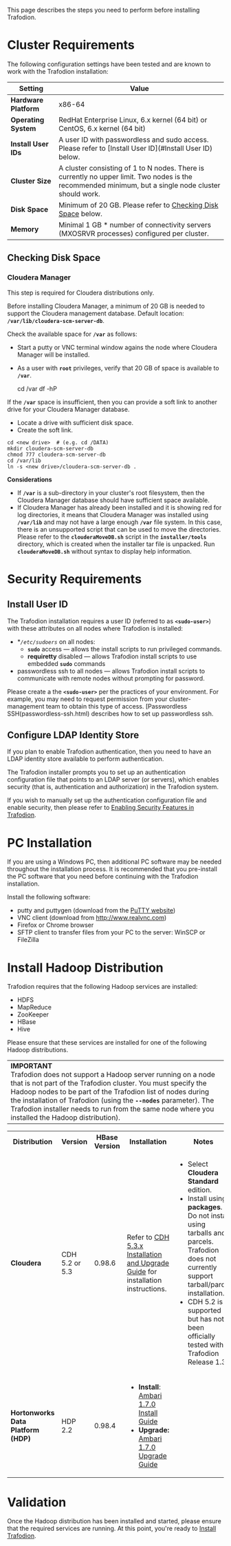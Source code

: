 <!--
  Licensed under the Apache License, Version 2.0 (the "License");
  you may not use this file except in compliance with the License.
  You may obtain a copy of the License at
 
      http://www.apache.org/licenses/LICENSE-2.0
 
  Unless required by applicable law or agreed to in writing, software
  distributed under the License is distributed on an "AS IS" BASIS,
  WITHOUT WARRANTIES OR CONDITIONS OF ANY KIND, either express or implied.
  See the License for the specific language governing permissions and
  limitations under the 
  License.
-->
This page describes the steps you need to perform before installing Trafodion.

# Cluster Requirements
The following configuration settings have been tested and are known to work with the Trafodion installation:

Setting                       | Value
------------------------------|-------------------------------------------------
**Hardware Platform**         | x86-64
**Operating System**          | RedHat Enterprise Linux, 6.x kernel (64 bit) or CentOS, 6.x kernel (64 bit)
**Install User IDs**          | A user ID with passwordless and sudo access. Please refer to [Install User ID](#Install User ID) below.
**Cluster Size**              | A cluster consisting of 1 to N nodes. There is currently no upper limit. Two nodes is the recommended minimum, but a single node cluster should work.
**Disk Space**                | Minimum of 20 GB. Please refer to [Checking Disk Space](#Checking_Disk_Space) below.
**Memory**                    | Minimal 1 GB * number of connectivity servers (MXOSRVR processes) configured per cluster.

## Checking Disk Space
### Cloudera Manager
This step is required for Cloudera distributions only.

Before installing Cloudera Manager, a minimum of 20 GB is needed to support the Cloudera management database. Default location: **```/var/lib/cloudera-scm-server-db```**. 

Check the available space for **```/var```** as follows:

* Start a putty or VNC terminal window agains the node where Cloudera Manager will be installed.
* As a user with **```root```** privileges, verify that 20 GB of space is available to **```/var```**.

    cd /var
    df -hP

If the **```/var```** space is insufficient, then you can provide a soft link to another drive for your Cloudera Manager database.

* Locate a drive with sufficient disk space.
* Create the soft link.

```
cd <new drive>  # (e.g. cd /DATA)
mkdir cloudera-scm-server-db
chmod 777 cloudera-scm-server-db
cd /var/lib
ln -s <new drive>/cloudera-scm-server-db .
```
 
**Considerations**

* If **```/var```** is a sub-directory in your cluster's root filesystem, then the Cloudera Manager database should have sufficient space available.
* If Cloudera Manager has already been installed and it is showing red for log directories, it means that Cloudera Manager was installed using **```/var/lib```** and may not have a large enough **```/var```** file system. In this case, there is an unsupported script that can be used to move the directories. Please refer to the **```clouderaMoveDB.sh```** script in the **```installer/tools```** directory, which is created when the installer tar file is unpacked. Run **```clouderaMoveDB.sh```** without syntax to display help information.

# Security Requirements
## Install User ID
The Trafodion installation requires a user ID (referred to as **```<sudo-user>```**) with these attributes on all nodes where Trafodion is installed:

* **```/etc/sudoers```* on all nodes:
    * **```sudo```** access — allows the install scripts to run privileged commands.
    * **requiretty** disabled — allows Trafodion install scripts to use embedded **```sudo```** commands
* passwordless ssh to all nodes — allows Trafodion install scripts to communicate with remote nodes without prompting for password.
 
Please create a the **```<sudo-user>```** per the practices of your environment. For example, you may need to request permission from your cluster-management team to obtain this type of access. [Passwordless SSH(passwordless-ssh.html) describes how to set up passwordless ssh.

## Configure LDAP Identity Store
If you plan to enable Trafodion authentication, then you need to have an LDAP identity store available to perform authentication. 

The Trafodion installer prompts you to set up an authentication configuration file that points to an LDAP server (or servers), which enables security (that is, authentication and authorization) in the Trafodion system.

If you wish to manually set up the authentication configuration file and enable security, then please refer to [Enabling Security Features in Trafodion](enable-secure-trafodion.html).

# PC Installation
If you are using a Windows PC, then additional PC software may be needed throughout the installation process. It is recommended that you pre-install the PC software that you need before continuing with the Trafodion installation.

Install the following software:

* putty and puttygen (download from the [PuTTY website](http://www.chiark.greenend.org.uk/~sgtatham/putty/download.html))
* VNC client (download from http://www.realvnc.com)
* Firefox or Chrome browser
* SFTP client to transfer files from your PC to the server: WinSCP or FileZilla

# Install Hadoop Distribution
Trafodion requires that the following Hadoop services are installed:

* HDFS
* MapReduce
* ZooKeeper
* HBase
* Hive

Please ensure that these services are installed for one of the following Hadoop distributions.

<table><tr><td><strong>IMPORTANT</strong><br />Trafodion does not support a Hadoop server running on a node that is not part of the Trafodion cluster. You must specify the Hadoop nodes to be part of the Trafodion list of nodes during the installation of Trafodion (using the <strong><code>--nodes</code></strong> parameter). The Trafodion installer needs to run from the same node where you installed the Hadoop distribution).</td></tr></table>

<table>
  <tr>
    <th>Distribution</th>
    <th>Version</th>
    <th>HBase Version</th>
    <th>Installation</th>
    <th>Notes</th>
  </tr>
  <tr>
    <td><strong>Cloudera</strong></td>
    <td>CDH 5.2 or 5.3</td>
    <td>0.98.6</td>
    <td>Refer to <a href="http://www.cloudera.com/content/cloudera/en/documentation/core/latest/topics/installation.html" target="_blank">CDH 5.3.x Installation and Upgrade Guide</a> for installation instructions.</td>
    <td>
      <ul>
        <li>Select <strong>Cloudera Standard</strong> edition.</li>
        <li>Install using <strong>packages</strong>. Do not install using tarballs and parcels. Trafodion does not currently support tarball/parcel installation.</li>
        <li>CDH 5.2 is supported but has not been officially tested with Trafodion Release 1.3.</li>
      </ul>
    </td>
  </tr>
  <tr>
     <td><strong>Hortonworks Data Platform (HDP)</strong></td>
     <td>HDP 2.2</td>
     <td>0.98.4</td>
     <td>
       <ul>
         <li><strong>Install</strong>: <a href="http://docs.hortonworks.com/HDPDocuments/Ambari-1.7.0.0/Ambari_Install_v170/Ambari_Install_v170.pdf">Ambari 1.7.0 Install Guide</a></li>
         <li><strong>Upgrade:</strong> <a href="http://docs.hortonworks.com/HDPDocuments/Ambari-1.7.0.0/Ambari_Upgrade_v170/Ambari_Upgrade_v170.pdf">Ambari 1.7.0 Upgrade Guide</a></li>
       </ul>
     </td>
     <td></td>
   </tr>
</table>

# Validation
Once the Hadoop distribution has been installed and started, please ensure that the required services are running. At this point, you're ready to [Install Trafodion](install.html).
